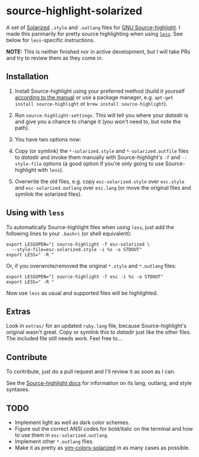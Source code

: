 source-highlight-solarized
==========================


A set of [Solarized][1] `.style` and `.outlang` files for
[GNU Source-highlight][2]. I made this parimarily for pretty source
highlighting when using [`less`][3]. See below for `less`-specific
instructions.

**NOTE:** This is neither finished nor in active development, but I will
take PRs and try to review them as they come in.

[1]: http://ethanschoonover.com/solarized
[2]: http://www.gnu.org/software/src-highlite/
[3]: http://en.wikipedia.org/wiki/Less_(Unix)


Installation
------------
 1. Install Source-highlight using your preferred method (build it yourself
    [according to the manual][4] or use a package manager, e.g. `apt-get
    install source-highlight` or `brew install source-highlight`).

 2. Run `source-highlight-settings`. This will tell you where your *datadir* is
    and give you a chance to change it (you won't need to, but note the path).

 3. You have two options now:
   1. Copy (or symlink) the `*-solarized.style` and `*-solarized.outfile`
      files to *datadir* and invoke them manually with Source-highlight's `-f`
      and `--style-file` options (a good option if you're only going to use
      Source-highlight with `less`).

   2. Overwrite the old files, e.g. copy `esc-solarized.style` over
      `esc.style` and `esc-solarized.outlang` over `esc.lang` (or move the
      original files and symlink the solarized files).

[4]: http://www.gnu.org/software/src-highlite/source-highlight.html#Installation


Using with `less`
-----------------
To automatically Source-highlight files when using `less`, just add the
following lines to your `.bashrc` (or shell equivalent):

    export LESSOPEN="| source-highlight -f esc-solarized \
      --style-file=esc-solarized.style -i %s -o STDOUT"
    export LESS=" -R "

Or, if you overwrote/removed the original `*.style` and `*.outlang` files:

    export LESSOPEN="| source-highlight -f esc -i %s -o STDOUT"
    export LESS=" -R "

Now use `less` as usual and supported files will be highlighted.


Extras
------
Look in `extras/` for an updated `ruby.lang` file, because Source-highlight's
original wasn't great. Copy or symlink this to *datadir* just like the
other files. The included file still needs work. Feel free to...


Contribute
----------
To contribute, just do a pull request and I'll review it as soon as
I can.

See the [Source-highlight docs][5] for information on its lang, outlang,
and style syntaxes.

[5]: http://www.gnu.org/software/src-highlite/source-highlight.html


TODO
----
* Implement light as well as dark color schemes.
* Figure out the correct ANSI codes for bold/italic on the terminal and how to
  use them in `esc-solarized.outlang`.
* Implement other `*.outlang` files.
* Make it as pretty as [vim-colors-solarized][6] in as many cases as possible.

[6]: https://github.com/altercation/vim-colors-solarized
